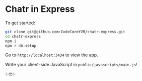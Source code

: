 # Chatr in Express

To get started:

```bash
git clone git@github.com:CodeCoreYVR/chatr-express.git
cd chatr-express
npm i
npm r db:setup
```

Go to `http://localhost:3434` to view the app.

Write your client-side JavaScript in `public/javascripts/main.js`!

✨🤓✨
